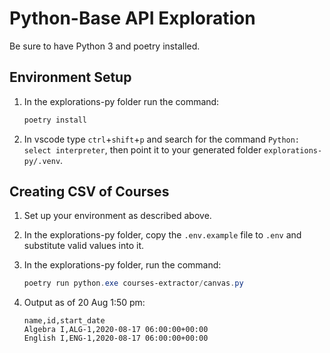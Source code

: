 # Python-Base API Exploration

Be sure to have Python 3 and poetry installed.

## Environment Setup

1. In the explorations-py folder run the command:

    ```python
    poetry install
    ```

1. In vscode type `ctrl`+`shift`+`p` and search for the command `Python: select interpreter`, then point it to your generated folder `explorations-py/.venv`.

## Creating CSV of Courses

1. Set up your environment as described above.

1. In the explorations-py folder, copy the `.env.example` file to `.env` and substitute valid values into it.
1. In the explorations-py folder, run the command:

    ```powershell
    poetry run python.exe courses-extractor/canvas.py
    ```

1. Output as of 20 Aug 1:50 pm:

    ```text
    name,id,start_date
    Algebra I,ALG-1,2020-08-17 06:00:00+00:00
    English I,ENG-1,2020-08-17 06:00:00+00:00
    ```

